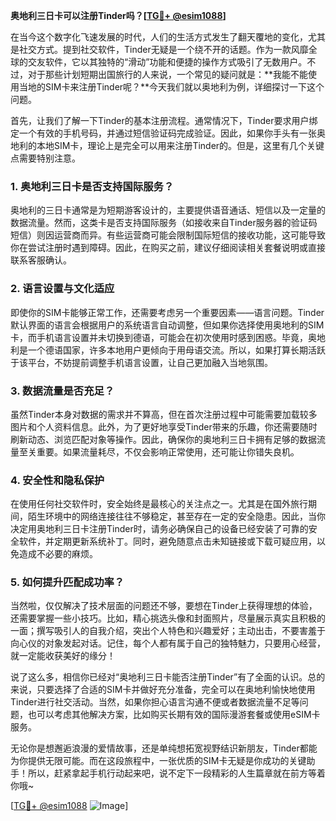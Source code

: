 **奥地利三日卡可以注册Tinder吗？[[TG💪+ @esim1088](https://t.me/s/esim1088)]**

在当今这个数字化飞速发展的时代，人们的生活方式发生了翻天覆地的变化，尤其是社交方式。提到社交软件，Tinder无疑是一个绕不开的话题。作为一款风靡全球的交友软件，它以其独特的“滑动”功能和便捷的操作方式吸引了无数用户。不过，对于那些计划短期出国旅行的人来说，一个常见的疑问就是：**我能不能使用当地的SIM卡来注册Tinder呢？**今天我们就以奥地利为例，详细探讨一下这个问题。

首先，让我们了解一下Tinder的基本注册流程。通常情况下，Tinder要求用户绑定一个有效的手机号码，并通过短信验证码完成验证。因此，如果你手头有一张奥地利的本地SIM卡，理论上是完全可以用来注册Tinder的。但是，这里有几个关键点需要特别注意。

### 1. **奥地利三日卡是否支持国际服务？**

奥地利的三日卡通常是为短期游客设计的，主要提供语音通话、短信以及一定量的数据流量。然而，这类卡是否支持国际服务（如接收来自Tinder服务器的验证码短信）则因运营商而异。有些运营商可能会限制国际短信的接收功能，这可能导致你在尝试注册时遇到障碍。因此，在购买之前，建议仔细阅读相关套餐说明或直接联系客服确认。

### 2. **语言设置与文化适应**

即使你的SIM卡能够正常工作，还需要考虑另一个重要因素——语言问题。Tinder默认界面的语言会根据用户的系统语言自动调整，但如果你选择使用奥地利的SIM卡，而手机语言设置并未切换到德语，可能会在初次使用时感到困惑。毕竟，奥地利是一个德语国家，许多本地用户更倾向于用母语交流。所以，如果打算长期活跃于该平台，不妨提前调整手机语言设置，让自己更加融入当地氛围。

### 3. **数据流量是否充足？**

虽然Tinder本身对数据的需求并不算高，但在首次注册过程中可能需要加载较多图片和个人资料信息。此外，为了更好地享受Tinder带来的乐趣，你还需要随时刷新动态、浏览匹配对象等操作。因此，确保你的奥地利三日卡拥有足够的数据流量至关重要。如果流量耗尽，不仅会影响正常使用，还可能让你错失良机。

### 4. **安全性和隐私保护**

在使用任何社交软件时，安全始终是最核心的关注点之一。尤其是在国外旅行期间，陌生环境中的网络连接往往不够稳定，甚至存在一定的安全隐患。因此，当你决定用奥地利三日卡注册Tinder时，请务必确保自己的设备已经安装了可靠的安全软件，并定期更新系统补丁。同时，避免随意点击未知链接或下载可疑应用，以免造成不必要的麻烦。

### 5. **如何提升匹配成功率？**

当然啦，仅仅解决了技术层面的问题还不够，要想在Tinder上获得理想的体验，还需要掌握一些小技巧。比如，精心挑选头像和封面照片，尽量展示真实且积极的一面；撰写吸引人的自我介绍，突出个人特色和兴趣爱好；主动出击，不要害羞于向心仪的对象发起对话。记住，每个人都有属于自己的独特魅力，只要用心经营，就一定能收获美好的缘分！

说了这么多，相信你已经对“奥地利三日卡能否注册Tinder”有了全面的认识。总的来说，只要选择了合适的SIM卡并做好充分准备，完全可以在奥地利愉快地使用Tinder进行社交活动。当然，如果你担心语言沟通不便或者数据流量不足等问题，也可以考虑其他解决方案，比如购买长期有效的国际漫游套餐或使用eSIM卡服务。

无论你是想邂逅浪漫的爱情故事，还是单纯想拓宽视野结识新朋友，Tinder都能为你提供无限可能。而在这段旅程中，一张优质的SIM卡无疑是你成功的关键助手！所以，赶紧拿起手机行动起来吧，说不定下一段精彩的人生篇章就在前方等着你哦~

[[TG💪+ @esim1088](https://t.me/s/esim1088) ![Image](https://i.postimg.cc/4NQfJmqS/Snipaste-2025-05-13-00-14-12.png)]